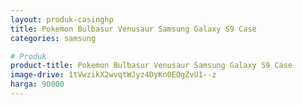 ```yaml
---
layout: produk-casinghp
title: Pokemon Bulbasur Venusaur Samsung Galaxy S9 Case
categories: samsung

# Produk
product-title: Pokemon Bulbasur Venusaur Samsung Galaxy S9 Case
image-drive: 1tVwzikX2wvqtWJyz4DyKn0EQgZvU1--z
harga: 90000
---
```

